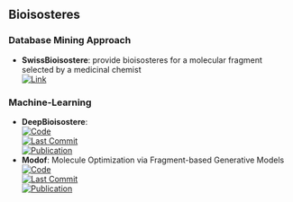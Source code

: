 
## **Bioisosteres**
### **Database Mining Approach**
- **SwissBioisostere**: provide bioisosteres for a molecular fragment selected by a medicinal chemist  
	[![Link](https://img.shields.io/badge/Link-online-brightgreen?style=for-the-badge&logo=cachet&logoColor=65FF8F)](http://www.swissbioisostere.ch/)  
### **Machine-Learning**
- **DeepBioisostere**:   
	[![Code](https://img.shields.io/github/stars/Hwoo-Kim/DeepBioisostere?style=for-the-badge&logo=github)](https://github.com/Hwoo-Kim/DeepBioisostere)  
	[![Last Commit](https://img.shields.io/github/last-commit/Hwoo-Kim/DeepBioisostere?style=for-the-badge&logo=github)](https://github.com/Hwoo-Kim/DeepBioisostere)  
	[![Publication](https://img.shields.io/badge/Publication-Citations:0-blue?style=for-the-badge&logo=bookstack)](https://doi.org/10.48550/arXiv.2403.02706)  
- **Modof**: Molecule Optimization via Fragment-based Generative Models  
	[![Code](https://img.shields.io/github/stars/ziqi92/Modof?style=for-the-badge&logo=github)](https://github.com/ziqi92/Modof)  
	[![Last Commit](https://img.shields.io/github/last-commit/ziqi92/Modof?style=for-the-badge&logo=github)](https://github.com/ziqi92/Modof)  
	[![Publication](https://img.shields.io/badge/Publication-Citations:29-blue?style=for-the-badge&logo=bookstack)](https://doi.org/10.1038/s42256-021-00410-2)  
